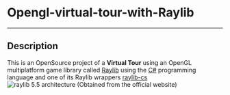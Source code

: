 # Opengl-virtual-tour-with-Raylib
***
## Description
This is an OpenSource project of a **Virtual Tour** using an OpenGL multiplatform game library called [Raylib](https://www.raylib.com/) using the [C#](https://github.com/dotnet/csharplang) programming language and one of its Raylib wrappers [raylib-cs](https://github.com/raylib-cs/raylib-cs)
![raylib 5.5 architecture (Obtained from the official website)](https://www.raylib.com/images/raylib_architecture_v5.5.png)
